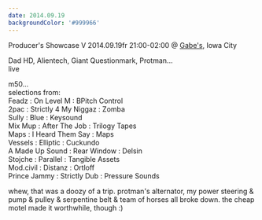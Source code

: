 ```yaml
---
date: 2014.09.19
backgroundColor: '#999966'
---
```


Producer's Showcase V 2014.09.19fr 21:00-02:00 @ [Gabe's](http://www.icgabes.com/), Iowa City  

Dad HD, Alientech, Giant Questionmark, Protman...  
live  

m50...  
selections from:  
Feadz : On Level M : BPitch Control  
2pac : Strictly 4 My Niggaz : Zomba  
Sully : Blue : Keysound  
Mix Mup : After The Job : Trilogy Tapes  
Maps : I Heard Them Say : Maps  
Vessels : Elliptic : Cuckundo  
A Made Up Sound : Rear Window : Delsin  
Stojche : Parallel : Tangible Assets  
Mod.civil : Distanz : Ortloff  
Prince Jammy : Strictly Dub : Pressure Sounds  

whew, that was a doozy of a trip. protman's alternator, my power steering & pump & pulley & serpentine belt & team of horses all broke down. the cheap motel made it worthwhile, though :)